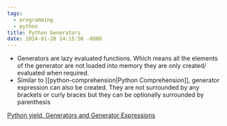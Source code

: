 ```yaml
---
tags:
  - programming
  - python
title: Python Generators
date: 2024-01-28 14:15:56 -0600
---
```


* Generators are lazy evaluated functions. Which means all the elements of the generator are not loaded into memory they are only created/ evaluated when required.
* Similar to [[python-comprehension|Python Comprehension]], generator expression can also be created. They are not surrounded by any brackets or curly braces but they can be optionally surrounded by parenthesis

[Python yield, Generators and Generator Expressions](https://www.programiz.com/python-programming/generator)

